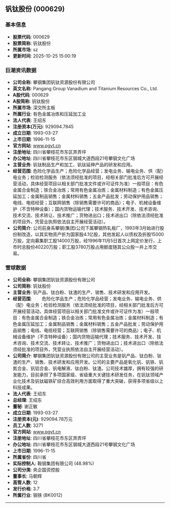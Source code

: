 ## 钒钛股份 (000629)

### 基本信息

- **股票代码**: 000629
- **股票简称**: 钒钛股份
- **所属市场**: sz
- **更新时间**: 2025-10-25 15:00:19

### 巨潮资讯数据

- **公司全称**: 攀钢集团钒钛资源股份有限公司
- **英文名称**: Pangang Group Vanadium and Titanium Resources Co., Ltd.
- **A股代码**: 000629
- **A股简称**: 钒钛股份
- **所属市场**: 深交所主板
- **所属行业**: 有色金属冶炼和压延加工业
- **法人代表**: 王绍东
- **注册资本(万元)**: 929094.7845
- **成立日期**: 1993-03-27
- **上市日期**: 1996-11-15
- **官方网站**: www.pgvt.cn
- **注册地址**: 四川省攀枝花市东区弄弄坪
- **办公地址**: 四川省攀枝花市东区钢城大道西段21号攀钢文化广场
- **主营业务**: 钒钛制品生产和加工、钒钛延伸产品的研发和应用。
- **经营范围**: 危险化学品生产；危险化学品经营；发电业务、输电业务、供（配）电业务；检验检测服务（依法须经批准的项目，经相关部门批准后方可开展经营活动，具体经营项目以相关部门批准文件或许可证件为准）一般项目：有色金属合金制造；铁合金冶炼；常用有色金属冶炼；金属材料制造；有色金属压延加工；金属制品销售；金属材料销售；五金产品批发；劳动保护用品销售；电线、电缆经营；互联网销售（除销售需要许可的商品）；电子、机械设备维护（不含特种设备）；国内货物运输代理；技术服务、技术开发、技术咨询、技术交流、技术转让、技术推广；货物进出口；技术进出口（除依法须经批准的项目外，凭营业执照依法自主开展经营活动）。
- **公司简介**: 公司前身系攀钢(集团)公司下属攀钢热轧板厂，1993年3月始进行股份制改造，以其实物资产折为国家股4.1亿股，其他发起人以债权及折股15000万股，定向募集职工股14000万股，经1996年11月5日首次上网定价发行，上市时总股份40220万股；职工股3780万股占用额度随其公众股一并上市交易。

### 雪球数据

- **公司全称**: 攀钢集团钒钛资源股份有限公司
- **公司简称**: 钒钛股份
- **主营业务**: 钒产品、钛白粉、钛渣的生产、销售、技术研发和应用开发。
- **经营范围**: 　　危险化学品生产；危险化学品经营；发电业务、输电业务、供（配）电业务；检验检测服务（依法须经批准的项目，经相关部门批准后方可开展经营活动，具体经营项目以相关部门批准文件或许可证件为准）一般项目：有色金属合金制造；铁合金冶炼；常用有色金属冶炼；金属材料制造；有色金属压延加工；金属制品销售；金属材料销售；五金产品批发；劳动保护用品销售；电线、电缆经营；互联网销售（除销售需要许可的商品）；电子、机械设备维护（不含特种设备）；国内货物运输代理；技术服务、技术开发、技术咨询、技术交流、技术转让、技术推广；货物进出口；技术进出口（除依法须经批准的项目外，凭营业执照依法自主开展经营活动）。
- **公司简介**: 攀钢集团钒钛资源股份有限公司的主营业务是钒产品、钛白粉、钛渣的生产、销售、技术研发和应用开发。公司的主要产品是氧化钒、钒铁、钒氮合金、钒铝合金、钒电解液、钛白粉、钛渣。公司技术雄厚，拥有较强的研发能力，目前承担了多项国家级、省级重大关键技术研发任务，在钒钛领域产业化技术及钒钛磁铁矿综合高效利用方面取得了重大突破，获得多项省级以上科技成果。
- **法人代表**: 王绍东
- **总经理**: 王绍东
- **董秘**: 谢正敏
- **成立日期**: 1993-03-27
- **注册资本(元)**: 929094.78万元
- **员工人数**: 3271
- **官方网站**: www.pgvt.cn
- **注册地址**: 四川省攀枝花市东区弄弄坪
- **办公地址**: 四川省攀枝花市东区钢城大道西段21号攀钢文化广场
- **上市日期**: 1996-11-15
- **所属省份**: 四川省
- **实际控制人**: 鞍钢集团有限公司 (48.98%)
- **公司分类**: 央企国资控股
- **董事长**: 马朝辉
- **高管人数**: 12
- **发行价格**: 3.7
- **所属行业**: 钢铁 (BK0012)

---